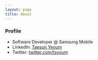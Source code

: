 ```yaml
---
layout: page
title: About
---
```


### Profile

- Software Developer @ Samsung Mobile
- LinkedIn: [Taesun Yeoum](https://www.linkedin.com/pub/taesun-yeoum/28/687/420)
- Twitter: [twitter.com/tsyoum](http://twitter.com/tsyoum)

